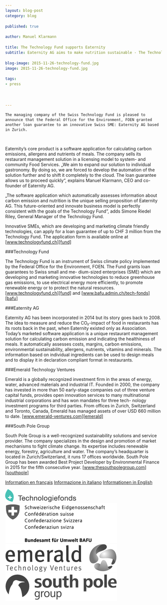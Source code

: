 ```yaml
---
layout: blog-post
category: blog

published: true

author: Manuel Klarmann

title: The Technology Fund supports Eaternity
subtitle: Eaternity AG aims to make nutrition sustainable - The Technology Fund supports the company’s intentions in granting a loan guarantee.

blog-image: 2015-11-26-technology-fund.jpg
image: 2015-11-26-technology-fund.jpg

tags:
- press



---
```


	The managing company of the Swiss Technology Fund is pleased to announce that the Federal Office for the Environment, FOEN granted another loan guarantee to an innovative Swiss SME: Eaternity AG based in Zurich.

<br>

Eaternity’s core product is a software application for calculating carbon emissions, allergens and nutrients of meals. The company sells its restaurant management solution in a licensing model to system- and community Food Services. „We aim to expand our solution to individual gastronomy. By doing so, we are forced to develop the automation of the solution further and to shift it completely to the cloud. The loan guarantee allows us to proceed quickly“, explains Manuel Klarmann, CEO and co-founder of Eaternity AG.

„The software application which automatically assesses information about carbon emission and nutrition is the unique selling proposition of Eaternity AG. This future-oriented and innovate business model is perfectly consistent with the goals of the Technology Fund”, adds Simone Riedel Riley, General Manager of the Technology Fund.

Innovative SMEs, which are developing and marketing climate friendly technologies, can apply for a loan guarantee of up to CHF 3 million from the Technology Fund. The application form is available online at [www.technologyfund.ch][fund]


###Technology Fund

The Technology Fund is an instrument of Swiss climate policy implemented by the Federal Office for the Environment, FOEN. The Fund grants loan guarantees to Swiss small and me- dium-sized enterprises (SME) which are developing and marketing innovative technologies to reduce greenhouse gas emissions, to use electrical energy more efficiently, to promote renewable energy or to protect the natural resources. [www.technologyfund.ch][fund] and [www.bafu.admin.ch/tech-fonds][bafu]

###Eaternity AG

Eaternity AG has been incorporated in 2014 but its story goes back to 2008. The idea to measure and reduce the CO₂-impact of food in restaurants has its roots back in the past, when Eaternity existed only as Association. Today’s marketed software application is a unique restaurant management solution for calculating carbon emission and indicating the healthiness of meals. It automatically assesses costs, margins, carbon emissions, environmental sustainability, allergens, nutrients, vitamins and minerals. The information based on individual ingredients can be used to design meals and to display it in declaration compliant format in restaurants.

###Emerald Technology Ventures

Emerald is a globally recognized investment firm in the areas of energy, water, advanced materials and industrial IT. Founded in 2000, the company has invested in more than 50 early-stage companies out of three venture capital funds, provides open innovation services to many multinational industrial corporations and has won mandates for three tech- nology investment programs for third parties. From offices in Zurich, Switzerland and Toronto, Canada, Emerald has managed assets of over USD 660 million to date. [www.emerald-ventures.com][emerald]

###South Pole Group

South Pole Group is a well-recognized sustainability solutions and service provider. The company specializes in the design and promotion of market mechanisms to fight climate change. Its expertise includes renewable energy, forestry, agriculture and water. The company’s headquarter is located in Zurich/Switzerland, it runs 17 offices worldwide. South Pole Group has been awarded Best Project Developer by Environmental Finance in 2015 for the fifth consecutive year. [www.thesouthpolegroup.com][southpole]


[Information en français][1]
[Informazione in italiano][2]
[Informationen in English][3]


[![Technology Fund](/img/partners/Technology-Fund.png "Technology Fund")][fund]
[![Federal Office for the Environment](/img/partners/BAFU.png "Federal Office for the Environment")][bafu]
[![Emerald Technology Ventures](/img/partners/Emerald-Technology-Ventures.png "Emerald-Technology-Ventures")][southpole]
[![South Pole Group](/img/partners/South-Pole-Group.jpeg "South Pole Group")][emerald]



[fund]: http://www.technologyfund.ch
[bafu]: http://www.bafu.admin.ch/tech-fonds
[emerald]: http://www.emerald-ventures.com
[southpole]: http://www.thesouthpolegroup.com
[1]: http://www.technologiefonds.ch/fileadmin/user_upload/files/FR_Rundschreiben_Eaternity__2015_26_11_.pdf
[2]: http://www.technologiefonds.ch/fileadmin/user_upload/files/IT_Rundschreiben_Eaternity_AG__2015_11_26_.pdf
[3]: http://www.technologiefonds.ch/fileadmin/user_upload/files/_Rundschreiben_Eaternity_AG__2015_11_26_.pdf




<style>
.blog-content img  {
	padding: 20px 150px 20px 150px;
}
</style>

